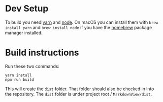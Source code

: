 # Dev Setup

To build you need [yarn](https://classic.yarnpkg.com/en/docs/install/) and [node](https://nodejs.org/). On macOS you can install them with `brew install yarn` and `brew install node` if you have the [homebrew](https://brew.sh/) package manager installed.

# Build instructions

Run these two commands:

    yarn install
    npm run build

This will create the `dist` folder. That folder should also be checked in into the repository.
The `dist` folder is under project root / `MarkdownView/dist`.
